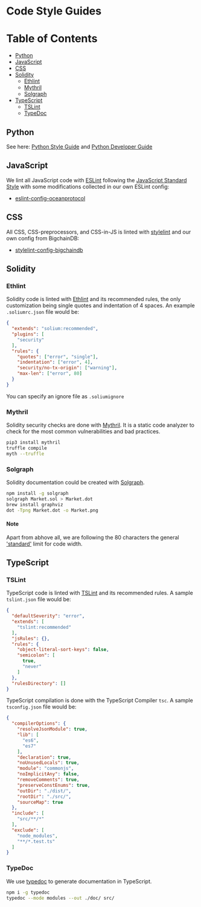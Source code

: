 # Code Style Guides

Table of Contents
=================

  * [Python](#python)
  * [JavaScript](#javascript)
  * [CSS](#css)
  * [Solidity](#solidity)
    * [Ethlint](#ethlint)
    * [Mythril](#mythril)
    * [Solgraph](#solgraph)
  * [TypeScript](#typescript)
    * [TSLint](#tslint)
    * [TypeDoc](#typedoc)  

## Python

See here: [Python Style Guide](python-style-guide.md) and [Python Developer Guide](python-developer-guide.md)

## JavaScript

We lint all JavaScript code with [ESLint](https://eslint.org) following the [JavaScript Standard Style](https://standardjs.com) with some modifications collected in our own ESLint config:

* [eslint-config-oceanprotocol](https://github.com/oceanprotocol/eslint-config-oceanprotocol)

## CSS

All CSS, CSS-preprocessors, and CSS-in-JS is linted with [stylelint](https://stylelint.io) and our own config from BigchainDB:

* [stylelint-config-bigchaindb](https://github.com/bigchaindb/stylelint-config-bigchaindb)

## Solidity

### Ethlint

Solidity code is linted with [Ethlint](https://www.ethlint.com/) and its recommended rules, the only customization being single quotes and indentation of 4 spaces. An example `.soliumrc.json` file would be:

```json
{
  "extends": "solium:recommended",
  "plugins": [
    "security"
  ],
  "rules": {
    "quotes": ["error", "single"],
    "indentation": ["error", 4],
    "security/no-tx-origin": ["warning"],
    "max-len": ["error", 80]
  }
}
```

You can specify an ignore file as `.soliumignore`

### Mythril

Solidity security checks are done with [Mythril](https://github.com/ConsenSys/mythril). It is a static code analyzer to check for the most common vulnerabilities and bad practices.

```bash
pip3 install mythril
truffle compile
myth --truffle
```

### Solgraph

Solidity documentation could be created with [Solgraph](https://github.com/raineorshine/solgraph).

```bash
npm install -g solgraph
solgraph Market.sol > Market.dot
brew install graphviz
dot -Tpng Market.dot -o Market.png
```
#### Note

Apart from abhove all, we are following the 80 characters the general ['standard'](https://softwareengineering.stackexchange.com/questions/148677/why-is-80-characters-the-standard-limit-for-code-width) limit for code width. 


## TypeScript

### TSLint

TypeScript code is linted with [TSLint](https://palantir.github.io/tslint/) and its recommended rules. A sample `tslint.json` file would be:

```json
{
  "defaultSeverity": "error",
  "extends": [
    "tslint:recommended"
  ],
  "jsRules": {},
  "rules": {
    "object-literal-sort-keys": false,
    "semicolon": [
      true,
      "never"
    ]
  },
  "rulesDirectory": []
}
```

TypeScript compilation is done with the TypeScript Compiler `tsc`. A sample `tsconfig.json` file would be:

```json
{
  "compilerOptions": {
    "resolveJsonModule": true,
    "lib": [
      "es6",
      "es7"
    ],
    "declaration": true,
    "noUnusedLocals": true,
    "module": "commonjs",
    "noImplicitAny": false,
    "removeComments": true,
    "preserveConstEnums": true,
    "outDir": "./dist/",
    "rootDir": "./src/",
    "sourceMap": true
  },
  "include": [
    "src/**/*"
  ],
  "exclude": [
    "node_modules",
    "**/*.test.ts"
  ]
}
```

### TypeDoc

We use [typedoc](https://github.com/TypeStrong/typedoc) to generate documentation in TypeScript.

```bash
npm i -g typedoc
typedoc --mode modules --out ./doc/ src/
```
